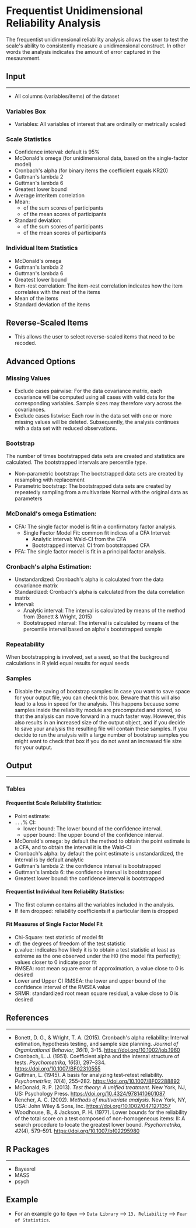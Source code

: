 Frequentist Unidimensional Reliability Analysis
===

The frequentist unidimensional reliability analysis allows the user to test the scale's ability to consistently measure a unidimensional construct. In other words the analysis indicates the amount of error captured in the mesaurement.

## Input
---
- All columns (variables/items) of the dataset 

### Variables Box
- Variables: All variables of interest that are ordinally or metrically scaled

### Scale Statistics
- Confidence interval: default is 95%
- McDonald's omega (for unidimensional data, based on the single-factor model)
- Cronbach's alpha (for binary items the coefficient equals KR20)
- Guttman's lambda 2
- Guttman's lambda 6
- Greatest lower bound
- Average interitem correlation
- Mean:
	- of the sum scores of participants
	- of the mean scores of participants
- Standard deviation: 
	- of the sum scores of participants
	- of the mean scores of participants
	
### Individual Item Statistics
- McDonald's omega
- Guttman's lambda 2
- Guttman's lambda 6
- Greatest lower bound
- Item-rest correlation: The item-rest correlation indicates how the item correlates with the rest of the items
- Mean of the items
- Standard deviation of the items

## Reverse-Scaled Items
- This allows the user to select reverse-scaled items that need to be recoded.

## Advanced Options
### Missing Values
 - Exclude cases pairwise: For the data covariance matrix, each covariance will be computed using all cases with valid data for the corresponding variables. Sample sizes may therefore vary across the covariances.
- Exclude cases listwise: Each row in the data set with one or more missing values will be deleted. Subsequently, the analysis continues with a data set with reduced observations.

### Bootstrap 
The number of times bootstrapped data sets are created and statistics are calculated. The bootstrapped intervals are percentile type.
- Non-parametric bootstrap: The bootstrapped data sets are created by resampling with replacement 
- Parametric bootstrap: The bootstrapped data sets are created by repeatedly sampling from a multivariate Normal with the original data as parameters
	
### McDonald's omega Estimation: 
- CFA: The single factor model is fit in a confirmatory factor analysis. 
	- Single Factor Model Fit: common fit indices of a CFA
	Interval: 
		- Analytic interval: Wald-CI from the CFA
		- Bootstrapped interval: CI from bootstrapped CFA
- PFA: The single factor model is fit in a principal factor analysis. 
	
### Cronbach's alpha Estimation: 
- Unstandardized: Cronbach's alpha is calculated from the data covariance matrix
- Standardized: Cronbach's alpha is calculated from the data correlation matrix
- Interval: 
	- Analytic interval: The interval is calculated by means of the method from (Bonett & Wright, 2015)
	- Bootstrapped interval: The interval is calculated by means of the percentile interval based on alpha's bootstrapped sample
		
### Repeatability
When bootstrapping is involved, set a seed, so that the background calculations in R yield equal results for equal seeds

### Samples
- Disable the saving of bootstrap samples:
In case you want to save space for your output file, you can check this box. Beware that this will also lead to a loss in speed for the analysis. This happens because some samples inside the reliability module are precomputed and stored, so that the analysis can move forward in a much faster way. However, this also results in an increased size of the output object, and if you decide to save your analysis the resulting file will contain these samples. If you decide to run the analysis with a large number of bootstrap samples you might want to check that box if you do not want an increased file size for your output. 

## Output 
--- 
### Tables
#### Frequentist Scale Reliability Statistics: 
- Point estimate: 
- `...`% CI:
  - lower bound: The lower bound of the confidence interval. 
  - upper bound: The upper bound of the confidence interval. 
- McDonald's omega: by default the method to obtain the point estimate is a CFA, and to obtain the interval it is the Wald-CI
- Cronbach's alpha: by default the point estimate is unstandardized, the interval is by default analytic
- Guttman's lambda 2: the confidence interval is bootstrapped
- Guttman's lambda 6: the confidence interval is bootstrapped
- Greatest lower bound: the confidence interval is bootstrapped

#### Frequentist Individual Item Reliability Statistics: 
- The first column contains all the variables included in the analysis. 
- If item dropped: reliability coefficients if a particular item is dropped

#### Fit Measures of Single Factor Model Fit
- Chi-Square: test statistic of model fit
- df: the degrees of freedom of the test statistic
- p.value: indicates how likely it is to obtain a test statistic at least as extreme as the one observed under the H0 (the model fits perfectly); values closer to 0 indicate poor fit
- RMSEA: root mean square error of approximation, a value close to 0 is desired
- Lower and Upper CI RMSEA: the lower and upper bound of the confidence interval of the RMSEA value
- SRMR: standardized root mean square residual, a value close to 0 is desired 

## References
---

- Bonett, D. G., & Wright, T. A. (2015). Cronbach's alpha reliability: Interval estimation, hypothesis testing, and sample size planning. *Journal of Organizational Behavior, 36*(1), 3-15. https://doi.org/10.1002/job.1960
- Cronbach, L. J. (1951). Coefficient alpha and the internal structure of tests. *Psychometrika, 16*(3), 297–334. https://doi.org/10.1007/BF02310555
- Guttman, L. (1945). A basis for analyzing test-retest reliability. *Psychometrika, 10*(4), 255–282. https://doi.org/10.1007/BF02288892
- McDonald, R. P. (2013). *Test theory: A unified treatment*. New York, NJ, US: Psychology Press. https://doi.org/10.4324/9781410601087
- Rencher, A. C.  (2002). *Methods of multivariate analysis*. New York, NY, USA: John Wiley & Sons, Inc.  https://doi.org/10.1002/0471271357
- Woodhouse, B., & Jackson, P. H. (1977). Lower bounds for the reliability of the total score on a test composed of non-homogeneous items:  II: A search procedure to locate the greatest lower bound. *Psychometrika, 42*(4), 579–591. https://doi.org/10.1007/bf02295980

## R Packages
---
- Bayesrel
- MASS
- psych

## Example 
- For an example go to `Open` --> `Data Library` --> `13. Reliability` --> `Fear of Statistics`. 
